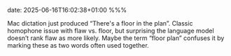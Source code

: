 date: 2025-06-16T16:02:38+01:00
%%%

Mac dictation just produced “There's a floor in the plan”. Classic homophone issue with flaw vs. floor, but surprising the language model doesn’t rank flaw as more likely. Maybe the term “floor plan” confuses it by marking these as two words often used together.
